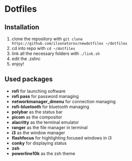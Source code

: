 # Dotfiles

## Installation

1. clone the repository with `git clone https://github.com/ilsenatorov/newdotfiles ~/dotfiles`
1. cd into repo with `cd ~/dotfiles`
1. link all the necessary folders with `./link.sh`
1. edit the .zshrc
1. enjoy!

## Used packages

* __rofi__ for launching software
* __rofi pass__ for password managing
* __networkmanager_dmenu__ for connection managing
* __rofi-bluetooth__ for bluetooth managing
* __polybar__ as the status bar
* __picom__ as the compositor
* __alacritty__ as the terminal emulator
* __ranger__ as the file manager in terminal
* __i3__ as the window manager
* __flashfocus__ for highlighting focused windows in i3
* __conky__ for displaying status
* __zsh__
* __powerline10k__ as the zsh theme

